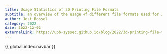```yaml
---
title: Usage Statistics of 3D Printing File Formats
subtitle: an overview of the usage of different file formats used for 3D printing
author: Jost Rossel
category: 2022
date: 2022-12-02
externalLink: https://upb-syssec.github.io/blog/2022/3d-printing-file-format-usage/
---
```


{{ global.index.navbar }}
